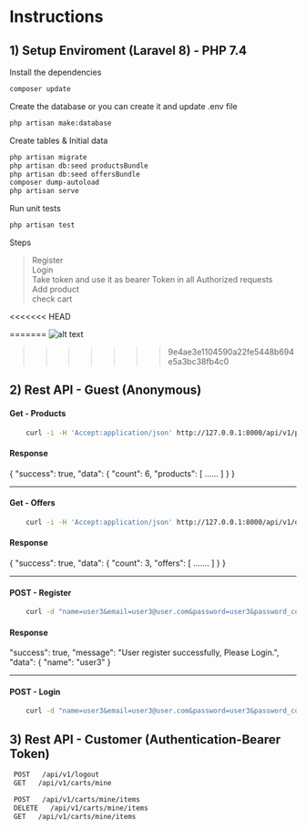 # Instructions

## 1) Setup Enviroment (Laravel 8) - PHP 7.4

Install the dependencies
```sh
composer update
```

Create the database or you can create it and update .env file
```sh
php artisan make:database
```
Create tables & Initial data
```sh
php artisan migrate
php artisan db:seed productsBundle
php artisan db:seed offersBundle
composer dump-autoload
php artisan serve
```
Run unit tests
```sh
php artisan test
```

Steps
>Register\
>Login\
>Take token and use it as bearer Token in all Authorized requests\
>Add product\
>check cart


<<<<<<< HEAD

=======
![alt text](https://github.com/TheBlackStar/Edfa3ly-Assessment/blob/master/public/edfa3ly_dbDesign.png)


>>>>>>> 9e4ae3e1104590a22fe5448b694e5a3bc38fb4c0
## 2) Rest API - Guest (Anonymous)

#### Get - Products 
```sh
    curl -i -H 'Accept:application/json' http://127.0.0.1:8000/api/v1/products
```
#### Response
{
    "success": true,
    "data": {
        "count": 6,
        "products": 
        [
           ......
        ]
    }
}

----

#### Get - Offers
```sh
    curl -i -H 'Accept:application/json' http://127.0.0.1:8000/api/v1/offers
```
#### Response
{
    "success": true,
    "data": {
        "count": 3,
        "offers": 
        [
            .......
        ]
    }
}

----

#### POST - Register

```sh
    curl -d "name=user3&email=user3@user.com&password=user3&password_confirmation=user3" -X POST http://127.0.0.1:8000/api/v1/register
```
#### Response
 "success": true,
    "message": "User register successfully, Please Login.",
    "data": {
        "name": "user3"
    }
    
----

#### POST - Login

```sh
    curl -d "name=user3&email=user3@user.com&password=user3&password_confirmation=user3" -X POST http://127.0.0.1:8000/api/v1/register
```

## 3) Rest API - Customer (Authentication-Bearer Token)
```sh
 POST   /api/v1/logout
 GET   /api/v1/carts/mine
```
```sh
 POST   /api/v1/carts/mine/items
 DELETE   /api/v1/carts/mine/items
 GET   /api/v1/carts/mine/items
```


